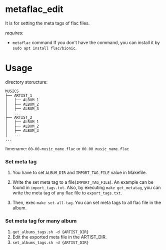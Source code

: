 metaflac\_edit
===

It is for setting the meta tags of flac files.

*requires:*
- `metaflac` command
	If you don't have the command, you can install it by `sudo apt install flac/bionic`.



# Usage

directory storucture:

```
MUSICS
├── ARTIST_1
│   ├── ALBUM_1
│   ├── ALBUM_2
│   ├── ALBUM_3
│   ...
├── ARTIST_2
│   ├── ALBUM_1
│   ├── ALBUM_2
│   ├── ALBUM_3
│   ...
...

```

fimename: `00-00-music_name.flac` or `00 00 music_name.flac`


### Set meta tag

1. You have to set `ALBUM_DIR` and `IMPORT_TAG_FILE` value in Makefile.

1. Write the set meta tag to a file(`IMPORT_TAG_FILE`). An example can be found in `import_tags.txt`. Also, by executing `make get_metatag`, you can write the meta tag of any flac file to `export_tags.txt`.

1. Then, exec `make set-all-tag`. You can set meta tags to all flac file in the album.


### Set meta tag for  many album

1. `get_albums_tags.sh -d {ARTIST_DIR}`
1. Edit the exported meta file in the ARTIST\_DIR.
1. `set_albums_tags.sh -d {ARTIST_DIR}`
